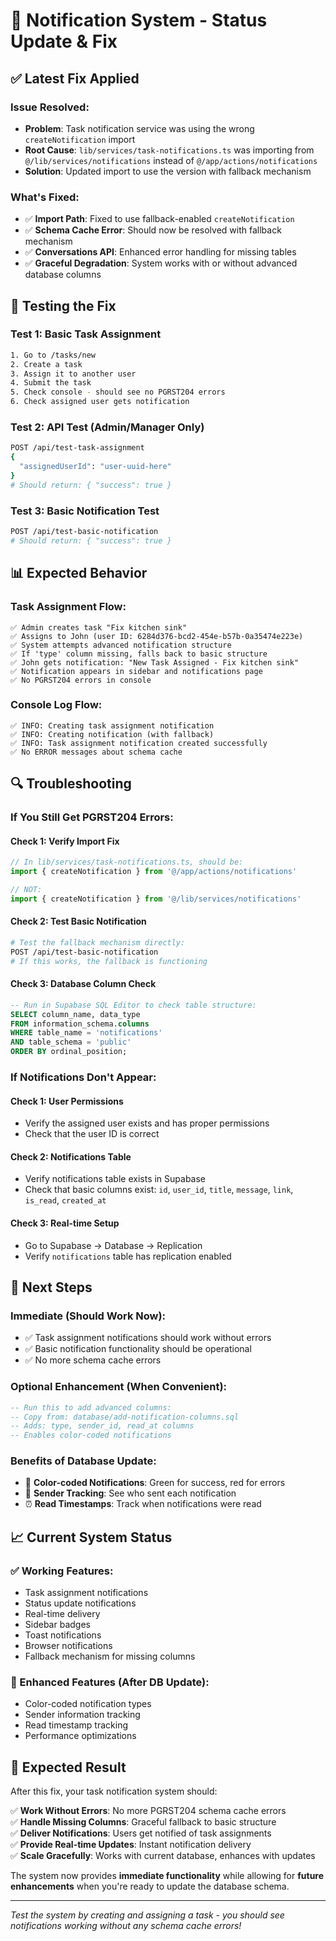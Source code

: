 # 🔧 Notification System - Status Update & Fix

## ✅ **Latest Fix Applied**

### **Issue Resolved:**
- **Problem**: Task notification service was using the wrong `createNotification` import
- **Root Cause**: `lib/services/task-notifications.ts` was importing from `@/lib/services/notifications` instead of `@/app/actions/notifications`
- **Solution**: Updated import to use the version with fallback mechanism

### **What's Fixed:**
- ✅ **Import Path**: Fixed to use fallback-enabled `createNotification`
- ✅ **Schema Cache Error**: Should now be resolved with fallback mechanism
- ✅ **Conversations API**: Enhanced error handling for missing tables
- ✅ **Graceful Degradation**: System works with or without advanced database columns

## 🧪 **Testing the Fix**

### **Test 1: Basic Task Assignment**
```bash
1. Go to /tasks/new
2. Create a task
3. Assign it to another user
4. Submit the task
5. Check console - should see no PGRST204 errors
6. Check assigned user gets notification
```

### **Test 2: API Test (Admin/Manager Only)**
```bash
POST /api/test-task-assignment
{
  "assignedUserId": "user-uuid-here"
}
# Should return: { "success": true }
```

### **Test 3: Basic Notification Test**
```bash
POST /api/test-basic-notification
# Should return: { "success": true }
```

## 📊 **Expected Behavior**

### **Task Assignment Flow:**
```
✅ Admin creates task "Fix kitchen sink"
✅ Assigns to John (user ID: 6284d376-bcd2-454e-b57b-0a35474e223e)
✅ System attempts advanced notification structure
✅ If 'type' column missing, falls back to basic structure
✅ John gets notification: "New Task Assigned - Fix kitchen sink"
✅ Notification appears in sidebar and notifications page
✅ No PGRST204 errors in console
```

### **Console Log Flow:**
```
✅ INFO: Creating task assignment notification
✅ INFO: Creating notification (with fallback)
✅ INFO: Task assignment notification created successfully
✅ No ERROR messages about schema cache
```

## 🔍 **Troubleshooting**

### **If You Still Get PGRST204 Errors:**

#### **Check 1: Verify Import Fix**
```typescript
// In lib/services/task-notifications.ts, should be:
import { createNotification } from '@/app/actions/notifications'

// NOT:
import { createNotification } from '@/lib/services/notifications'
```

#### **Check 2: Test Basic Notification**
```bash
# Test the fallback mechanism directly:
POST /api/test-basic-notification
# If this works, the fallback is functioning
```

#### **Check 3: Database Column Check**
```sql
-- Run in Supabase SQL Editor to check table structure:
SELECT column_name, data_type 
FROM information_schema.columns 
WHERE table_name = 'notifications' 
AND table_schema = 'public'
ORDER BY ordinal_position;
```

### **If Notifications Don't Appear:**

#### **Check 1: User Permissions**
- Verify the assigned user exists and has proper permissions
- Check that the user ID is correct

#### **Check 2: Notifications Table**
- Verify notifications table exists in Supabase
- Check that basic columns exist: `id`, `user_id`, `title`, `message`, `link`, `is_read`, `created_at`

#### **Check 3: Real-time Setup**
- Go to Supabase → Database → Replication
- Verify `notifications` table has replication enabled

## 🎯 **Next Steps**

### **Immediate (Should Work Now):**
- ✅ Task assignment notifications should work without errors
- ✅ Basic notification functionality should be operational
- ✅ No more schema cache errors

### **Optional Enhancement (When Convenient):**
```sql
-- Run this to add advanced columns:
-- Copy from: database/add-notification-columns.sql
-- Adds: type, sender_id, read_at columns
-- Enables color-coded notifications
```

### **Benefits of Database Update:**
- 🎨 **Color-coded Notifications**: Green for success, red for errors
- 👤 **Sender Tracking**: See who sent each notification
- ⏰ **Read Timestamps**: Track when notifications were read

## 📈 **Current System Status**

### **✅ Working Features:**
- Task assignment notifications
- Status update notifications
- Real-time delivery
- Sidebar badges
- Toast notifications
- Browser notifications
- Fallback mechanism for missing columns

### **🔧 Enhanced Features (After DB Update):**
- Color-coded notification types
- Sender information tracking
- Read timestamp tracking
- Performance optimizations

## 🏁 **Expected Result**

After this fix, your task notification system should:

✅ **Work Without Errors**: No more PGRST204 schema cache errors  
✅ **Handle Missing Columns**: Graceful fallback to basic structure  
✅ **Deliver Notifications**: Users get notified of task assignments  
✅ **Provide Real-time Updates**: Instant notification delivery  
✅ **Scale Gracefully**: Works with current database, enhances with updates  

The system now provides **immediate functionality** while allowing for **future enhancements** when you're ready to update the database schema.

---

*Test the system by creating and assigning a task - you should see notifications working without any schema cache errors!*